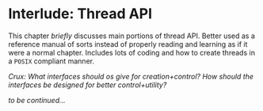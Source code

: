 # Interlude: Thread API

This chapter *briefly* discusses main portions of thread API. Better used as
a reference manual of sorts instead of properly reading and learning as if
it were a normal chapter. Includes lots of coding and how to create threads
in a `POSIX` compliant manner.

*Crux: What interfaces should os give for creation+control? How should the
interfaces be designed for better control+utility?*

*to be continued...*
